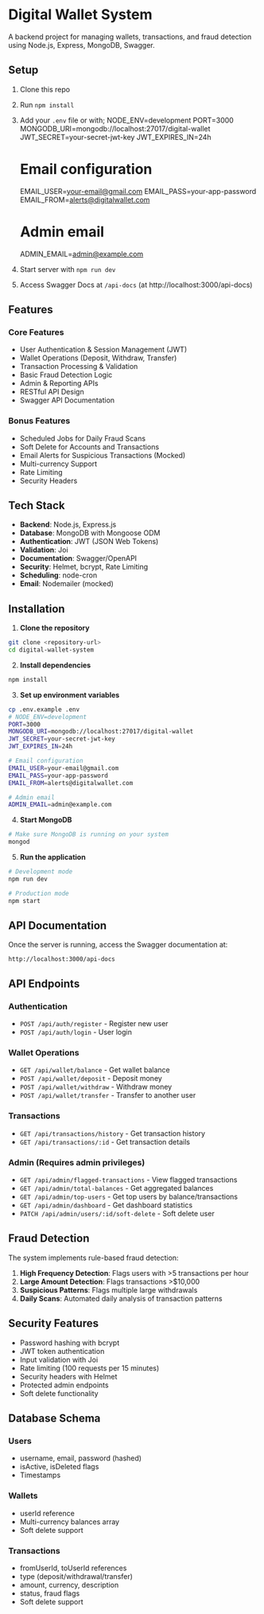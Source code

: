 # Digital Wallet System

A backend project for managing wallets, transactions, and fraud detection using Node.js, Express, MongoDB, Swagger.

## Setup

1. Clone this repo
2. Run `npm install`
3. Add your `.env` file or with;
   NODE_ENV=development
   PORT=3000
   MONGODB_URI=mongodb://localhost:27017/digital-wallet
   JWT_SECRET=your-secret-jwt-key
   JWT_EXPIRES_IN=24h
   # Email configuration 
   EMAIL_USER=your-email@gmail.com
   EMAIL_PASS=your-app-password
   EMAIL_FROM=alerts@digitalwallet.com
   # Admin email
   ADMIN_EMAIL=admin@example.com
  
5. Start server with `npm run dev`
6. Access Swagger Docs at `/api-docs` (at http://localhost:3000/api-docs)

## Features

### Core Features
-  User Authentication & Session Management (JWT)
-  Wallet Operations (Deposit, Withdraw, Transfer)
-  Transaction Processing & Validation
-  Basic Fraud Detection Logic
-  Admin & Reporting APIs
-  RESTful API Design
-  Swagger API Documentation

### Bonus Features
-  Scheduled Jobs for Daily Fraud Scans
-  Soft Delete for Accounts and Transactions
-  Email Alerts for Suspicious Transactions (Mocked)
-  Multi-currency Support
-  Rate Limiting
-  Security Headers

## Tech Stack

- **Backend**: Node.js, Express.js
- **Database**: MongoDB with Mongoose ODM
- **Authentication**: JWT (JSON Web Tokens)
- **Validation**: Joi
- **Documentation**: Swagger/OpenAPI
- **Security**: Helmet, bcrypt, Rate Limiting
- **Scheduling**: node-cron
- **Email**: Nodemailer (mocked)

## Installation

1. **Clone the repository**
```bash
git clone <repository-url>
cd digital-wallet-system
```

2. **Install dependencies**
```bash
npm install
```

3. **Set up environment variables**
```bash
cp .env.example .env
# NODE_ENV=development
PORT=3000
MONGODB_URI=mongodb://localhost:27017/digital-wallet
JWT_SECRET=your-secret-jwt-key
JWT_EXPIRES_IN=24h

# Email configuration 
EMAIL_USER=your-email@gmail.com
EMAIL_PASS=your-app-password
EMAIL_FROM=alerts@digitalwallet.com

# Admin email
ADMIN_EMAIL=admin@example.com
```

4. **Start MongoDB**
```bash
# Make sure MongoDB is running on your system
mongod
```

5. **Run the application**
```bash
# Development mode
npm run dev

# Production mode
npm start
```

## API Documentation

Once the server is running, access the Swagger documentation at:
```
http://localhost:3000/api-docs
```

## API Endpoints

### Authentication
- `POST /api/auth/register` - Register new user
- `POST /api/auth/login` - User login

### Wallet Operations
- `GET /api/wallet/balance` - Get wallet balance
- `POST /api/wallet/deposit` - Deposit money
- `POST /api/wallet/withdraw` - Withdraw money
- `POST /api/wallet/transfer` - Transfer to another user

### Transactions
- `GET /api/transactions/history` - Get transaction history
- `GET /api/transactions/:id` - Get transaction details

### Admin (Requires admin privileges)
- `GET /api/admin/flagged-transactions` - View flagged transactions
- `GET /api/admin/total-balances` - Get aggregated balances
- `GET /api/admin/top-users` - Get top users by balance/transactions
- `GET /api/admin/dashboard` - Get dashboard statistics
- `PATCH /api/admin/users/:id/soft-delete` - Soft delete user

## Fraud Detection

The system implements rule-based fraud detection:

1. **High Frequency Detection**: Flags users with >5 transactions per hour
2. **Large Amount Detection**: Flags transactions >$10,000
3. **Suspicious Patterns**: Flags multiple large withdrawals
4. **Daily Scans**: Automated daily analysis of transaction patterns

## Security Features

- Password hashing with bcrypt
- JWT token authentication
- Input validation with Joi
- Rate limiting (100 requests per 15 minutes)
- Security headers with Helmet
- Protected admin endpoints
- Soft delete functionality

## Database Schema

### Users
- username, email, password (hashed)
- isActive, isDeleted flags
- Timestamps

### Wallets
- userId reference
- Multi-currency balances array
- Soft delete support

### Transactions
- fromUserId, toUserId references
- type (deposit/withdrawal/transfer)
- amount, currency, description
- status, fraud flags
- Soft delete support



